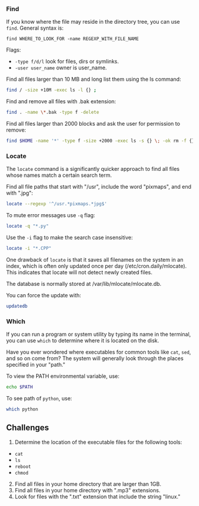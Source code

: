 ### Find

If you know where the file may reside in the directory tree, you can use <code>find</code>. General syntax is: 

    find WHERE_TO_LOOK_FOR -name REGEXP_WITH_FILE_NAME

Flags:

* <code>-type f/d/l</code> look for files, dirs or symlinks. 
* <code>-user user_name</code> owner is user_name.

Find all files larger than 10 MB and long list them using the ls command:

```bash
find / -size +10M -exec ls -l {} ;
```

Find and remove all files with .bak extension:

```bash
find . -name \*.bak -type f -delete
```

Find all files larger than 2000 blocks and ask the user for permission to remove:

```bash
find $HOME -name '*' -type f -size +2000 -exec ls -s {} \; -ok rm -f {} \;
```
### Locate

The <code>locate</code> command is a significantly quicker approach to find all files whose names match a certain search term.

Find all file paths that start with "/usr", include the word "pixmaps", and end with ".jpg":

```bash
locate --regexp '^/usr.*pixmaps.*jpg$'
```

To mute error messages use <code>-q</code> flag: 

```bash
locate -q "*.py"
```

Use the <code>-i</code> flag to make the search case insensitive:

```bash
locate -i "*.CPP"
```

One drawback of <code>locate</code> is that it saves all filenames on the system in an index, which is often only updated once per day (/etc/cron.daily/mlocate). This indicates that locate will not detect newly created files.

The database is normally stored at /var/lib/mlocate/mlocate.db.

You can force the update with:

```bash
updatedb
```

### Which
If you can run a program or system utility by typing its name in the terminal, you can use <code>which</code> to determine where it is located on the disk.

Have you ever wondered where executables for common tools like <code>cat</code>, <code>sed</code>, and so on come from? The system will generally look through the places specified in your "path."

To view the PATH environmental variable, use:

```bash
echo $PATH
```

To see path of <code>python</code>, use:

```bash
which python
```

## Challenges

1. Determine the location of the executable files for the following tools:
  - `cat`
  - `ls`
  - `reboot`
  - `chmod`
2. Find all files in your home directory that are larger than 1GB. 
3. Find all files in your home directory with ".mp3" extensions. 
4. Look for files with the ".txt" extension that include the string "linux." 
